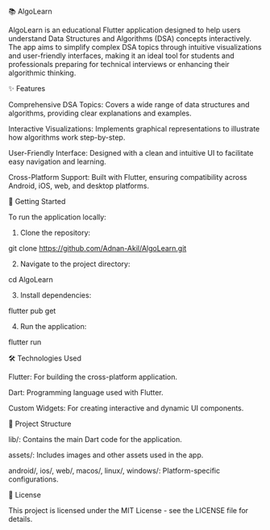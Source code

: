 📚 AlgoLearn

AlgoLearn is an educational Flutter application designed to help users understand Data Structures and Algorithms (DSA) concepts interactively. The app aims to simplify complex DSA topics through intuitive visualizations and user-friendly interfaces, making it an ideal tool for students and professionals preparing for technical interviews or enhancing their algorithmic thinking.

✨ Features

Comprehensive DSA Topics: Covers a wide range of data structures and algorithms, providing clear explanations and examples.

Interactive Visualizations: Implements graphical representations to illustrate how algorithms work step-by-step.

User-Friendly Interface: Designed with a clean and intuitive UI to facilitate easy navigation and learning.

Cross-Platform Support: Built with Flutter, ensuring compatibility across Android, iOS, web, and desktop platforms.


🚀 Getting Started

To run the application locally:

1. Clone the repository:

git clone https://github.com/Adnan-Akil/AlgoLearn.git


2. Navigate to the project directory:

cd AlgoLearn


3. Install dependencies:

flutter pub get


4. Run the application:

flutter run



🛠️ Technologies Used

Flutter: For building the cross-platform application.

Dart: Programming language used with Flutter.

Custom Widgets: For creating interactive and dynamic UI components.


📂 Project Structure

lib/: Contains the main Dart code for the application.

assets/: Includes images and other assets used in the app.

android/, ios/, web/, macos/, linux/, windows/: Platform-specific configurations.


📄 License

This project is licensed under the MIT License - see the LICENSE file for details.
